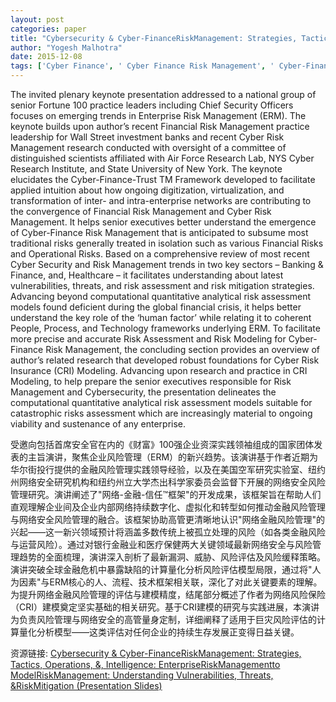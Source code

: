 ```yaml
---
layout: post
categories: paper
title: "Cybersecurity & Cyber-FinanceRiskManagement: Strategies, Tactics, Operations, &, Intelligence: EnterpriseRiskManagementto ModelRiskManagement: Understanding Vulnerabilities, Threats, &RiskMitigation (Presentation Slides)"
author: "Yogesh Malhotra"
date: 2015-12-08
tags: ['Cyber Finance', ' Cyber Finance Risk Management', ' Cyber-Finance-Trust Framework (tm)', '  Cyber Economics', ' Cyber Risk', ' Quantitative Models', ' Quantitative Analytics', ' Cyber Risk Modeling', ' Cyber Risk Loss Valuation', ' Quantifying Cyber Risk', ' Geoeconomics', ' Cybersecurity', ' Vulnerabilities', ' Threats', ' Risk Mitigation']
---
```


The invited plenary keynote presentation addressed to a national group of senior Fortune 100 practice leaders including Chief Security Officers focuses on emerging trends in Enterprise Risk Management (ERM). The keynote builds upon author’s recent Financial Risk Management practice leadership for Wall Street investment banks and recent Cyber Risk Management research conducted with oversight of a committee of distinguished scientists affiliated with Air Force Research Lab, NYS Cyber Research Institute, and State University of New York. The keynote elucidates the Cyber-Finance-Trust TM Framework developed to facilitate applied intuition about how ongoing digitization, virtualization, and transformation of inter- and intra-enterprise networks are contributing to the convergence of Financial Risk Management and Cyber Risk Management. It helps senior executives better understand the emergence of Cyber-Finance Risk Management that is anticipated to subsume most traditional risks generally treated in isolation such as various Financial Risks and Operational Risks. Based on a comprehensive review of most recent Cyber Security and Risk Management trends in two key sectors – Banking & Finance, and, Healthcare –  it facilitates understanding about latest vulnerabilities, threats, and risk assessment and risk mitigation strategies. Advancing beyond computational quantitative analytical risk assessment models found deficient during the global financial crisis, it helps better understand the key role of the ‘human factor’ while relating it to coherent People, Process, and Technology frameworks underlying ERM. To facilitate more precise and accurate Risk Assessment and Risk Modeling for Cyber-Finance Risk Management, the concluding section provides an overview of author’s related research that developed robust foundations for Cyber Risk Insurance (CRI) Modeling. Advancing upon research and practice in CRI Modeling, to help prepare the senior executives responsible for Risk Management and Cybersecurity, the presentation delineates the computational quantitative analytical risk assessment models suitable for catastrophic risks  assessment which are increasingly material to ongoing viability and sustenance of any enterprise.

受邀向包括首席安全官在内的《财富》100强企业资深实践领袖组成的国家团体发表的主旨演讲，聚焦企业风险管理（ERM）的新兴趋势。该演讲基于作者近期为华尔街投行提供的金融风险管理实践领导经验，以及在美国空军研究实验室、纽约州网络安全研究机构和纽约州立大学杰出科学家委员会监督下开展的网络安全风险管理研究。演讲阐述了"网络-金融-信任™框架"的开发成果，该框架旨在帮助人们直观理解企业间及企业内部网络持续数字化、虚拟化和转型如何推动金融风险管理与网络安全风险管理的融合。该框架协助高管更清晰地认识"网络金融风险管理"的兴起——这一新兴领域预计将涵盖多数传统上被孤立处理的风险（如各类金融风险与运营风险）。通过对银行金融业和医疗保健两大关键领域最新网络安全与风险管理趋势的全面梳理，演讲深入剖析了最新漏洞、威胁、风险评估及风险缓释策略。演讲突破全球金融危机中暴露缺陷的计算量化分析风险评估模型局限，通过将"人为因素"与ERM核心的人、流程、技术框架相关联，深化了对此关键要素的理解。为提升网络金融风险管理的评估与建模精度，结尾部分概述了作者为网络风险保险（CRI）建模奠定坚实基础的相关研究。基于CRI建模的研究与实践进展，本演讲为负责风险管理与网络安全的高管量身定制，详细阐释了适用于巨灾风险评估的计算量化分析模型——这类评估对任何企业的持续生存发展正变得日益关键。

资源链接: [Cybersecurity & Cyber-FinanceRiskManagement: Strategies, Tactics, Operations, &, Intelligence: EnterpriseRiskManagementto ModelRiskManagement: Understanding Vulnerabilities, Threats, &RiskMitigation (Presentation Slides)](https://papers.ssrn.com/sol3/papers.cfm?abstract_id=2693886)
